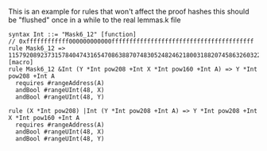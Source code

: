 This is an example for rules that won't affect the proof hashes
this should be "flushed" once in a while to the real lemmas.k file

```k
syntax Int ::= "Mask6_12" [function]
// 0xffffffffffff000000000000ffffffffffffffffffffffffffffffffffffffff
rule Mask6_12 => 115792089237315784047431654708638870748305248246218003188207458632603225030655 [macro]
rule Mask6_12 &Int (Y *Int pow208 +Int X *Int pow160 +Int A) => Y *Int pow208 +Int A
  requires #rangeAddress(A)
  andBool #rangeUInt(48, X)
  andBool #rangeUInt(48, Y)

rule (X *Int pow208) |Int (Y *Int pow208 +Int A) => Y *Int pow208 +Int X *Int pow160 +Int A
  requires #rangeAddress(A)
  andBool #rangeUInt(48, X)
  andBool #rangeUInt(48, Y)
```
